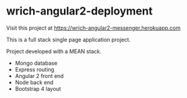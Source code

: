 # wrich-angular2-deployment

Visit this project at https://wrich-angular2-messenger.herokuapp.com

This is a full stack single page application project.

Project developed with a MEAN stack.
- Mongo database
- Express routing
- Angular 2 front end
- Node back end
- Bootstrap 4 layout
